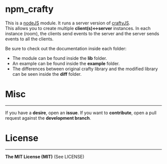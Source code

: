 npm_crafty
==========

This is a [nodeJS](http://nodejs.org/) module. It runs a server version of [craftyJS](http://craftyjs.com/).  
This allows you to create multiple **client(s)<->server** instances. In each instance (room), the clients send events
to the server and the server sends events to all the clients.

Be sure to check out the documentation inside each folder:   
* The module can be found inside the __lib__ folder.
* An example can be found inside the __example__ folder.
* The differences between original crafty library and the modified library can be seen inside the 
__diff__ folder.

# Misc
------
If you have a __desire__, open an __issue__. 
If you want to __contribute__, open a pull request against the __development branch__.

# License
-------------
__The MIT License (MIT)__ (See LICENSE)
